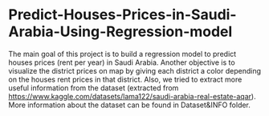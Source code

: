 # Predict-Houses-Prices-in-Saudi-Arabia-Using-Regression-model
The main goal of this project is to build a regression model to predict houses prices (rent per year) in Saudi Arabia.
Another objective is to visualize the district prices on map by giving each district a color depending on the houses rent prices in that district.
Also, we tried to extract more useful information from the dataset (extracted from https://www.kaggle.com/datasets/lama122/saudi-arabia-real-estate-aqar).
More information about the dataset can be found in Dataset&INFO folder.

